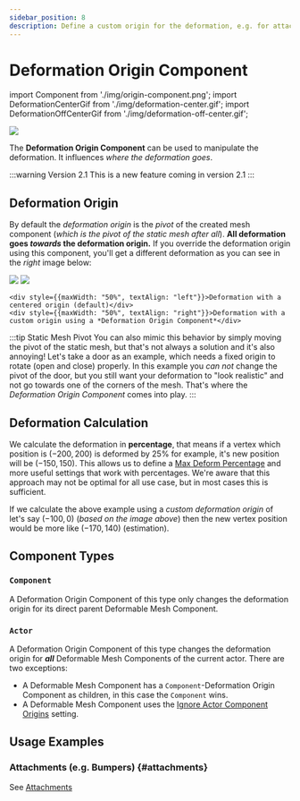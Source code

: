 ```yaml
---
sidebar_position: 8
description: Define a custom origin for the deformation, e.g. for attachments
---
```


# Deformation Origin Component

import Component from './img/origin-component.png';
import DeformationCenterGif from './img/deformation-center.gif';
import DeformationOffCenterGif from './img/deformation-off-center.gif';

<img src={Component} />

The **Deformation Origin Component** can be used to manipulate the deformation. It influences *where the deformation goes*.

:::warning Version 2.1
This is a new feature coming in version 2.1
:::

## Deformation Origin

By default the *deformation origin* is the *pivot* of the created mesh component (*which is the pivot of the static mesh after all*). **All deformation goes *towards* the deformation origin.** If you override the deformation origin using this component, you'll get a different deformation as you can see in the *right* image below:

<div style={{width: "100%", display: "flex", justifyContent: "space-between", "flexWrap": "wrap" }}>
    <img src={DeformationCenterGif} style={{ maxWidth: "50%" }} />
    <img src={DeformationOffCenterGif} style={{ maxWidth: "50%" }} />

    <div style={{maxWidth: "50%", textAlign: "left"}}>Deformation with a centered origin (default)</div>
    <div style={{maxWidth: "50%", textAlign: "right"}}>Deformation with a custom origin using a *Deformation Origin Component*</div>
</div>

:::tip Static Mesh Pivot
You can also mimic this behavior by simply moving the pivot of the static mesh, but that's not always a solution and it's also annoying! Let's take a door as an example, which needs a fixed origin to rotate (open and close) properly. In this example you *can not* change the pivot of the door, but you still want your deformation to "look realistic" and not go towards one of the corners of the mesh. That's where the *Deformation Origin Component* comes into play.
:::

## Deformation Calculation

We calculate the deformation in **percentage**, that means if a vertex which position is $(-200, 200)$ is deformed by 25% for example, it's new position will be $(-150, 150)$. This allows us to define a [Max Deform Percentage](../guides/mesh-component/settings.md#max-deform-percentage) and more useful settings that work with percentages. We're aware that this approach may not be optimal for all use case, but in most cases this is sufficient.

If we calculate the above example using a *custom deformation origin* of let's say $(-100, 0)$ (*based on the image above*) then the new vertex position would be more like $(-170, 140)$ (estimation).

## Component Types

### ``Component``
A Deformation Origin Component of this type only changes the deformation origin for its direct parent Deformable Mesh Component.

### ``Actor``
A Deformation Origin Component of this type changes the deformation origin for ***all*** Deformable Mesh Components of the current actor. There are two exceptions:
- A Deformable Mesh Component has a ``Component``-Deformation Origin Component as children, in this case the ``Component`` wins.
- A Deformable Mesh Component uses the [Ignore Actor Component Origins](../guides/mesh-component/settings.md#ignore-actor-component-origins) setting.

## Usage Examples

### Attachments (e.g. Bumpers) {#attachments}

See [Attachments](vehicles/attachments.md#deformation-origin-component)